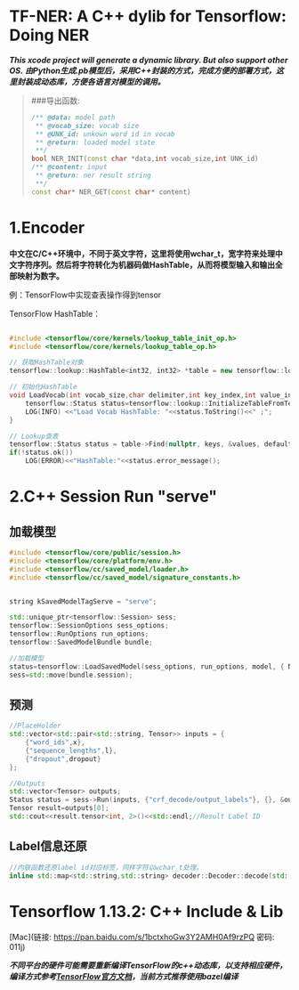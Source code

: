 # TF-NER:  A C++ dylib for Tensorflow: Doing NER
***This xcode project will generate a dynamic library. But also support other OS.***
***由Python生成.pb模型后，采用C++封装的方式，完成方便的部署方式，这里封装成动态库，方便各语言对模型的调用。***
> ###导出函数:
> ```c++
> /** @data: model path
>  ** @vocab_size: vocab size
>  ** @UNK_id: unkown word id in vocab
>  ** @return: loaded model state
>  **/ 
> bool NER_INIT(const char *data,int vocab_size,int UNK_id)
> /** @content: input
>  ** @return: ner result string
>  **/
> const char* NER_GET(const char* content)
> ```

# 1.Encoder
**中文在C/C++环境中，不同于英文字符，这里将使用wchar_t，宽字符来处理中文字符序列。然后将字符转化为机器码做HashTable，从而将模型输入和输出全部映射为数字。**

例：TensorFlow中实现查表操作得到tensor

TensorFlow HashTable：

```c++

#include <tensorflow/core/kernels/lookup_table_init_op.h>
#include <tensorflow/core/kernels/lookup_table_op.h>

// 获取HashTable对象
tensorflow::lookup::HashTable<int32, int32> *table = new tensorflow::lookup::HashTable<int32, int32>(nullptr,nullptr);

// 初始化HashTable
void LoadVocab(int vocab_size,char delimiter,int key_index,int value_index){
    tensorflow::Status status=tensorflow::lookup::InitializeTableFromTextFile(vocab, vocab_size, delimiter, key_index, value_index, env, table);
    LOG(INFO) <<"Load Vocab HashTable: "<<status.ToString()<<" ;";
}

// Lookup查表
tensorflow::Status status = table->Find(nullptr, keys, &values, default_v);
if(!status.ok())
    LOG(ERROR)<<"HashTable:"<<status.error_message();
```

# 2.C++ Session Run "serve"

## 加载模型

```c++
#include <tensorflow/core/public/session.h>
#include <tensorflow/core/platform/env.h>
#include <tensorflow/cc/saved_model/loader.h>
#include <tensorflow/cc/saved_model/signature_constants.h>


string kSavedModelTagServe = "serve";

std::unique_ptr<tensorflow::Session> sess;
tensorflow::SessionOptions sess_options;
tensorflow::RunOptions run_options;
tensorflow::SavedModelBundle bundle;

//加载模型
status=tensorflow::LoadSavedModel(sess_options, run_options, model, { NER_LSTM::kSavedModelTagServe }, &bundle);
sess=std::move(bundle.session);
```

## 预测

```c++
//PlaceHolder
std::vector<std::pair<std::string, Tensor>> inputs = {
    {"word_ids",x},
    {"sequence_lengths",l},
    {"dropout",dropout}
};

//Outputs
std::vector<Tensor> outputs;
Status status = sess->Run(inputs, {"crf_decode/output_labels"}, {}, &outputs);
Tensor result=outputs[0];
std::cout<<result.tensor<int, 2>()<<std::endl;//Result Label ID
```

## Label信息还原
```c++
//内联函数还原label id对应标签，同样字符以wchar_t处理。
inline std::map<std::string,std::string> decoder::Decoder::decode(std::wstring &stc, Tensor &result, long size)
```

# Tensorflow 1.13.2: C++ Include & Lib

[Mac](链接: https://pan.baidu.com/s/1bctxhoGw3Y2AMH0Af9rzPQ  密码: 011j)

***不同平台的硬件可能需要重新编译TensorFlow的c++动态库，以支持相应硬件，编译方式参考[TensorFlow官方文档](https://tensorflow.google.cn/install)，当前方式推荐使用bazel编译***
